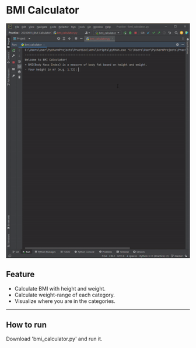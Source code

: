 # BMI Calculator

<img src="./bmi_calculator.gif" alt="bmi calculator"/>

## Feature

- Calculate BMI with height and weight.
- Calculate weight-range of each category.
- Visualize where you are in the categories.

---

## How to run

Download 'bmi_calculator.py' and run it.